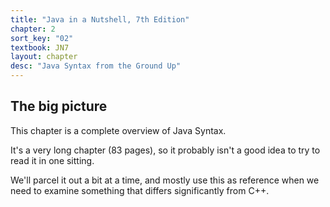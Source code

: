 ```yaml
---
title: "Java in a Nutshell, 7th Edition"
chapter: 2
sort_key: "02"
textbook: JN7
layout: chapter
desc: "Java Syntax from the Ground Up"
---
```



The big picture
---------------

This chapter is a complete overview of Java Syntax.

It's a very long chapter (83 pages), so it probably isn't a
good idea to try to read it in one sitting.

We'll parcel it out a bit at a time, and mostly use this as reference
when we need to examine something that differs significantly
from C++.

